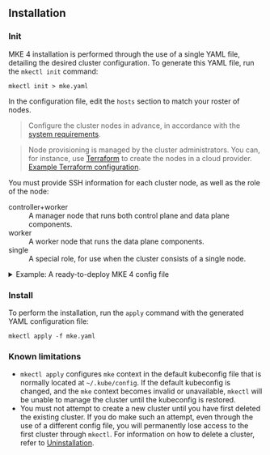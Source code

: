 ## Installation

### Init

MKE 4 installation is performed through the use of a single YAML file,
detailing the desired cluster configuration. To generate this YAML file, run
the `mkectl init` command:

```shell
mkectl init > mke.yaml
```

In the configuration file, edit the `hosts` section to match your roster
of nodes.

> Configure the cluster nodes in advance, in accordance with
  the [system requirements](#System-requirements-for-cluster-nodes).

> Node provisioning is managed by the cluster administrators. You can, for
instance, use [Terraform](https://www.terraform.io/) to create the nodes in a
cloud provider. [Example Terraform
configuration](k0s-in-aws/terraform-scenario.md).

You must provide SSH information for each cluster node, as well as the role of
the node:

<dl>
  <dt>controller+worker</dt>
  <dd>A manager node that runs both control plane and data plane components.</dd>
  <dt>worker</dt>
  <dd>A worker node that runs the data plane components.</dd>
  <dt>single</dt>
  <dd>A special role, for use when the cluster consists of a single node.</dd>
</dl>

<details>
<summary>Example: A ready-to-deploy MKE 4 config file</summary>

```yaml
hosts:
  - ssh:
      address: 1.1.1.1  # external IP of the first node
      keyPath: /path/to/ssh/key.pem
      port: 22
      user: username
    role: controller+worker
  - ssh:
      address: 2.2.2.2  # external IP of the second node
      keyPath: /path/to/ssh/key.pem
      port: 22
      user: username
    role: worker
hardening:
  enabled: true
authentication:
  enabled: true
  saml:
    enabled: false
  oidc:
    enabled: false
  ldap:
    enabled: false
backup:
  enabled: true
  storage_provider:
    type: InCluster
    in_cluster_options:
      exposed: true
tracking:
  enabled: true
trust:
  enabled: true
logging:
  enabled: true
audit:
  enabled: true
license:
  refresh: true
apiServer:
  sans: ["mydomain.com"]
ingressController:
  enabled: false
monitoring:
  enableGrafana: true
  enableOpscare: false
```

</details>

### Install

To perform the installation, run the `apply` command with the generated YAML
configuration file:

```shell
mkectl apply -f mke.yaml
```

### Known limitations

- `mkectl apply` configures `mke` context in the default kubeconfig file that
is normally located at `~/.kube/config`. If the default kubeconfig is changed,
and the `mke` context becomes invalid or unavailable, `mkectl` will be unable
to manage the cluster until the kubeconfig is restored.
- You must not attempt to create a new cluster until you have first deleted the
existing cluster. If you do make such an attempt, even through the use of a
different config file, you will permanently lose access to the first cluster
through `mkectl`. For information on how to delete a cluster, refer to
[Uninstallation](uninstallation.md).

